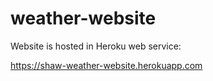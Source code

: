 # weather-website

Website is hosted in Heroku web service:

https://shaw-weather-website.herokuapp.com
